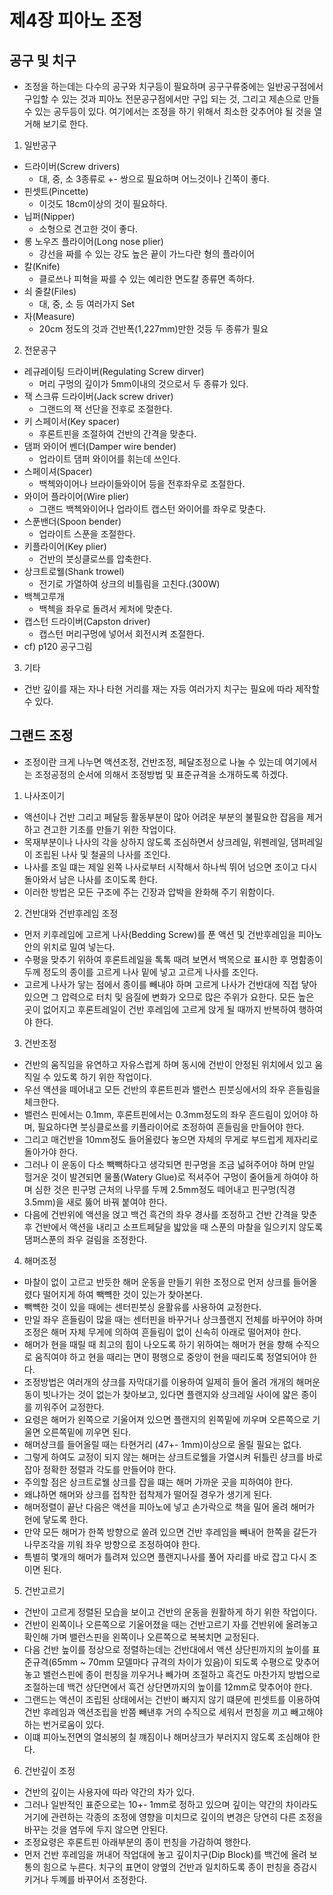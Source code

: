# 제4장 피아노 조정
## 공구 및 치구
- 조정을 하는데는 다수의 공구와 치구등이 필요하며 공구구류중에는 일반공구점에서 구입할 수 있는 것과 피아노 전문공구점에서만 구입 되는 것, 그리고 제손으로 만들 수 있는 공두등이 있다. 여기에서는 조정을 하기 위해서 최소한 갖추어야 될 것을 열거해 보기로 한다.
1. 일반공구
  - 드라이버(Screw drivers)
    - 대, 중, 소 3종류로 +- 쌍으로 필요하며 어느것이나 긴쪽이 좋다.
  - 핀셋트(Pincette)
    - 이것도 18cm이상의 것이 필요하다.
  - 닙퍼(Nipper)
    - 소형으로 견고한 것이 좋다.
  - 롱 노우즈 플라이어(Long nose plier)
    - 강선을 짜를 수 있는 강도 높은 끝이 가느다란 형의 플라이어
  - 칼(Knife)
    - 클로쓰나 피혁을 짜를 수 있는 예리한 면도칼 종류면 족하다.
  - 쇠 줄칼(Files)
    - 대, 중, 소 등 여러가지 Set
  - 자(Measure)
    - 20cm 정도의 것과 건반폭(1,227mm)만한 것등 두 종류가 필요
2. 전문공구
  - 레규레이팅 드라이버(Regulating Screw dirver)
    - 머리 구멍의 깊이가 5mm이내의 것으로서 두 종류가 있다.
  - 잭 스크류 드라이버(Jack screw driver)
    - 그랜드의 잭 선단을 전후로 조절한다.
  - 키 스페이서(Key spacer)
    - 후론트핀을 조절하여 건반의 간격을 맞춘다.
  - 댐퍼 와이어 벤더(Damper wire bender)
    - 업라이트 댐퍼 와이어를 휘는데 쓰인다.
  - 스페이셔(Spacer)
    - 백첵와이어나 브라이들와이어 등을 전후좌우로 조절한다.
  - 와이어 플라이어(Wire plier)
    - 그랜드 백첵와이어나 업라이트 캡스턴 와이어를 좌우로 맞춘다.
  - 스푼밴더(Spoon bender)
    - 업라이트 스푼을 조절한다.
  - 키플라이어(Key plier)
    - 건반의 붓싱클로쓰를 압축한다.
  - 상크트로웰(Shank trowel)
    - 전기로 가열하여 상크의 비틀림을 고친다.(300W)
  - 백첵고루개
    - 백첵을 좌우로 돌려서 케처에 맞춘다.
  - 캡스턴 드라이버(Capston driver)
    - 캡스턴 머리구멍에 넣어서 회전시켜 조절한다.
  - cf) p120 공구그림
3. 기타
  - 건반 깊이를 재는 자나 타현 거리를 재는 자등 여러가지 치구는 필요에 따라 제작할 수 있다.
## 그랜드 조정
  - 조정이란 크게 나누면 액션조정, 건반조정, 페달조정으로 나눌 수 있는데 여기에서는 조정공정의 순서에 의해서 조정방법 및 표준규격을 소개하도록 하겠다.
  1. 나사조이기
  - 액션이나 건반 그리고 페달등 활동부분이 많아 어려운 부분의 불필요한 잡음을 제거하고 견고한 기초를 만들기 위한 작업이다.
  - 목재부분이나 나사의 각을 상하지 않도록 조심하면서 상크레일, 위펜레일, 댐퍼레일이 조립된 나사 및 철골의 나사를 조인다.
  - 나사를 조일 떄는 제일 왼쪽 나사로부터 시작해서 하나씩 뛰어 넘으면 조이고 다시 돌아와서 남은 나사를 조이도록 한다.
  - 이러한 방법은 모든 구조에 주는 긴장과 압박을 완화해 주기 위함이다.
  2. 건반대와 건반후레임 조정
  - 먼저 키후레임에 고르게 나사(Bedding Screw)를 푼 액션 및 건반후레임을 피아노안의 위치로 밀여 넣는다.
  - 수평을 맞추기 위하여 후론트레일을 톡톡 때려 보면서 백목으로 표시한 후 명함종이두께 정도의 종이를 고르게 나사 밑에 넣고 고르게 나사를 조인다.
  - 고르게 나사가 닿는 점에서 종이를 빼내야 하며 고르게 나사가 건반대에 직접 닿아 있으면 그 압력으로 터치 및 음질에 변화가 오므로 많은 주위가 요한다. 모든 높은 곳이 없어지고 후론트레일이 건반 후레임에 고르게 앉게 될 때까지 반복하여 행하여야 한다.
  3. 건반조정
  - 건반의 움직임을 유연하고 자유스럽게 하며 동시에 건반이 안정된 위치에서 있고 움직일 수 있도록 하기 위한 작업이다.
  - 우선 액션을 떼어내고 모든 건반의 후론트핀과 밸런스 핀붓싱에서의 좌우 흔들림을 체크한다.
  - 밸런스 핀에서는 0.1mm, 후론트핀에서는 0.3mm정도의 좌우 흔드림이 있어야 하며, 필요하다면 붓싱클로쓰를 키플라이어로 조정하여 흔들림을 만들어야 한다.
  - 그리고 매건반을 10mm정도 들어올렸다 놓으면 자체의 무게로 부드럽게 제자리로 돌아가야 한다. 
  - 그러나 이 운동이 다소 빽빽하다고 생각되면 핀구멍을 조금 넓혀주어야 하며 만일 헐거운 것이 발견되면 물풀(Watery Glue)로 적셔주어 구멍이 줄어들게 하여야 하며 심한 것은 핀구멍 근처의 나무를 두께 2.5mm정도 떼어내고 핀구멍(직경 3.5mm)을 새로 뚫어 바꿔 붙여야 한다.
  - 다음에 건반위에 액션을 얹고 백건 흑건의 좌우 경사를 조정하고 건반 간격을 맞춘후 건반에서 액션을 내리고 소프트페달을 밟았을 때 스푼의 마찰을 일으키지 않도록 댐퍼스푼의 좌우 걸림을 조정한다.
  4. 해머조정
  - 마찰이 없이 고르고 반듯한 해머 운동을 만들기 위한 조정으로 먼저 상크를 들어올렸다 떨어지게 하여 빽뺵한 것이 있는가 찾아본다.
  - 빽뺵한 것이 있을 때에는 센터핀붓싱 윤활유를 사용하여 교정한다.
  - 만일 좌우 흔들림이 많을 때는 센터핀을 바꾸거나 상크플랜지 전체를 바꾸어야 하며 조정은 해머 자체 무게에 의하여 흔들림이 없이 신속히 아래로 떨어져야 한다.
  - 해머가 현을 때릴 때 최고의 힘이 나오도록 하기 위하여는 해머가 현을 향해 수직으로 움직여야 하고 현을 때리는 면이 평행으로 중앙이 현을 때리도록 정열되어야 한다.
  - 조정방법은 여러개의 샹크를 자막대기를 이용하여 일제히 들어 올려 개개의 해머운동이 빗나가는 것이 없는가 찾아보고, 있다면 플랜지와 상크레일 사이에 얇은 종이를 끼워주어 교정한다.
  - 요령은 해머가 왼쪽으로 기울어져 있으면 플랜지의 왼쪽밑에 끼우며 오른쪽으로 기울면 오른쪽밑에 끼우면 된다.
  - 해머샹크를 들어올릴 때는 타현거리 (47+- 1mm)이상으로 올릴 필요는 없다.
  - 그렇게 하여도 교정이 되지 않는 해머는 상크트로웰을 가열시켜 뒤틀린 샹크를 바로잡아 정확한 정렬과 각도를 만들어야 한다.
  - 주의할 점은 상크트로웰 상크를 잡을 떄는 해머 가까운 곳을 피하여야 한다.
  - 왜냐하면 해머와 상크를 접착한 접착제가 떨어질 경우가 생기게 된다.
  - 해머정렬이 끝난 다음은 액션을 피아노에 넣고 손가락으로 책을 밀어 올려 해머가 현에 닿도록 한다.
  - 만약 모든 해머가 한쪽 방향으로 쏠려 있으면 건반 후레임을 빼내어 한쪽을 갈든가 나무조각을 끼워 좌우 방향으로 조정하여야 한다.
  - 특별히 몇개의 해머가 틀려져 있으면 플랜지나사를 풀어 자리를 바로 잡고 다시 조이면 된다.
  5. 건반고르기
  - 건반이 고르게 정렬된 모습을 보이고 건반의 운동을 원활하게 하기 위한 작업이다.
  - 건반이 왼쪽이나 오른쪽으로 기울어졌을 때는 건반고르기 자를 건반위에 올려놓고 확인해 가며 밸런스핀을 왼쪽이나 오른쪽으로 복복치면 교정된다.
  - 다음 건반 높이를 정상으로 정렬하는데는 건반대에서 액션 상단핀까지의 높이를 표준규격(65mm ~ 70mm 모델마다 규격의 차이가 있음)이 되도록 수평으로 맞추어 놓고 밸런스핀에 종이 펀칭을 끼우거나 빼가며 조절하고 흑건도 마찬가지 방법으로 조절하는데 백건 상단면에서 흑건 상단면까지의 높이를 12mm로 맞추어야 한다.
  - 그랜드는 액션이 조립된 상태에서는 건반이 빠지지 않기 떄문에 핀셋트를 이용하여 건반 후레임과 액션조립을 반쯤 빼낸후 거의 수직으로 세워서 펀칭을 끼고 빼고해야 하는 번거로움이 있다.
  - 이떄 피아노전면의 열쇠봉의 칠 꺠짐이나 해머샹크가 부러지지 않도록 조심해야 한다.
  6. 건반깊이 조정
  - 건반의 깊이는 사용자에 따라 약간의 차가 있다.
  - 그러나 일반적인 표준으로는 10+- 1mm로 정하고 있으며 깊이는 약간의 차이라도 거기에 관련하는 각종의 조정에 영향을 미치므로 깊이의 변경은 당연히 다른 조정을 바꾸는 것을 염두에 두지 않으면 안된다.
  - 조정요령은 후론트핀 아래부분의 종이 펀칭을 가감하여 행한다.
  - 먼저 건반 후레임을 꺼내어 작업대에 놓고 깊이치구(Dip Block)를 백건에 올려 보통의 힘으로 누른다. 치구의 표면이 양옆의 건반과 일치하도록 종이 펀칭을 증감시키거나 두꼐를 바꾸어서 조정한다.